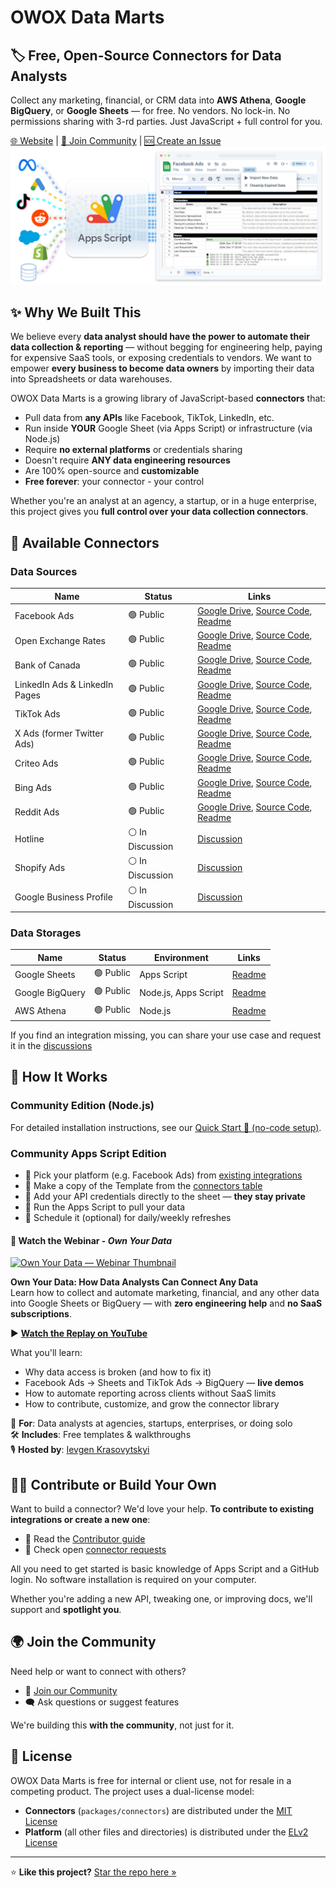 # OWOX Data Marts

## 🏷 Free, Open-Source Connectors for Data Analysts

Collect any marketing, financial, or CRM data into **AWS Athena**, **Google BigQuery**, or **Google Sheets** — for free.
No vendors. No lock-in. No permissions sharing with 3-rd parties. Just JavaScript + full control for you.

[🌐 Website](https://www.owox.com?utm_source=github&utm_medium=referral&utm_campaign=readme) | [💬 Join Community](https://github.com/OWOX/owox-data-marts/discussions) | [🆘 Create an Issue](https://github.com/OWOX/owox-data-marts/issues)
![JavaScript Open-Source Connectors](packages/connectors/res/main-cover.png)

## ✨ Why We Built This

We believe every **data analyst should have the power to automate their data collection & reporting** — without begging for engineering help, paying for expensive SaaS tools, or exposing credentials to vendors.
We want to empower **every business to become data owners** by importing their data into Spreadsheets or data warehouses.

OWOX Data Marts is a growing library of JavaScript-based **connectors** that:

- Pull data from **any APIs** like Facebook, TikTok, LinkedIn, etc.
- Run inside **YOUR** Google Sheet (via Apps Script) or infrastructure (via Node.js)
- Require **no external platforms** or credentials sharing
- Doesn't require **ANY data engineering resources**
- Are 100% open-source and **customizable**
- **Free forever**: your connector - your control

Whether you're an analyst at an agency, a startup, or in a huge enterprise, this project gives you **full control over your data collection connectors**.

## 🔌 Available Connectors

### Data Sources

| Name                          | Status            | Links                                                                                                                                                                                                                                 |
| ----------------------------- | ----------------- | ------------------------------------------------------------------------------------------------------------------------------------------------------------------------------------------------------------------------------------- |
| Facebook Ads                  | 🟢 Public         | [Google Drive](https://drive.google.com/drive/u/0/folders/1_x556pta5lKtKbTltIrPEDkNqAn78jM4), [Source Code](packages/connectors/src/Sources/FacebookMarketing), [Readme](packages/connectors/src/Sources/FacebookMarketing/README.md) |
| Open Exchange Rates           | 🟢 Public         | [Google Drive](https://drive.google.com/drive/u/0/folders/1akutchS-Txr5PwToMzHrikTXd_GTs-84), [Source Code](packages/connectors/src/Sources/OpenExchangeRates), [Readme](packages/connectors/src/Sources/OpenExchangeRates/README.md) |
| Bank of Canada                | 🟢 Public         | [Google Drive](https://drive.google.com/drive/u/0/folders/18c9OHHmdZs-evtU1bWd6pIqdXjnANRmv), [Source Code](packages/connectors/src/Sources/BankOfCanada), [Readme](packages/connectors/src/Sources/BankOfCanada/README.md)           |
| LinkedIn Ads & LinkedIn Pages | 🟢 Public         | [Google Drive](https://drive.google.com/drive/folders/1anKRhqJpSWEoeDZvJtrNLgfsGfgSBtIm), [Source Code](packages/connectors/src/Sources/LinkedIn), [Readme](packages/connectors/src/Sources/LinkedIn/README.md)                       |
| TikTok Ads                    | 🟢 Public         | [Google Drive](https://drive.google.com/drive/folders/1zYBdx4Lm496mrCmwSNG3t82weWZRJb0o), [Source Code](packages/connectors/src/Sources/TikTokAds), [Readme](packages/connectors/src/Sources/TikTokAds/README.md)                     |
| X Ads (former Twitter Ads)    | 🟢 Public         | [Google Drive](https://drive.google.com/drive/folders/16PMllaU704wrjHH45MlOBjQWZdxNhxZN), [Source Code](packages/connectors/src/Sources/XAds), [Readme](packages/connectors/src/Sources/XAds/README.md)                               |
| Criteo Ads                    | 🟢 Public         | [Google Drive](https://drive.google.com/drive/folders/12C7MZDyUb5fnI9IIxD8o_qvLecOD7TyQ?usp=sharing), [Source Code](packages/connectors/src/Sources/CriteoAds), [Readme](packages/connectors/src/Sources/CriteoAds/README.md)         |
| Bing Ads                      | 🟢 Public         | [Google Drive](https://drive.google.com/drive/folders/1AmLYbXj72CpDeamfCecvIXJgvKwIpoOS?usp=sharing), [Source Code](packages/connectors/src/Sources/BingAds), [Readme](packages/connectors/src/Sources/BingAds/README.md)             |
| Reddit Ads                    | 🟢 Public | [Google Drive](https://drive.google.com/drive/folders/1Bnd-GN2u3BPzI1RqZpG03aeov9kcaXNx?usp=sharing), [Source Code](packages/connectors/src/Sources/RedditAds), [Readme](packages/connectors/src/Sources/RedditAds/README.md)                      |
| Hotline                       | ⚪️ In Discussion  | [Discussion](https://github.com/OWOX/owox-data-marts/discussions/55)                                                                                                                                                                  |
| Shopify Ads                   | ⚪️ In Discussion  | [Discussion](https://github.com/OWOX/owox-data-marts/discussions/63)                                                                                                                                                                  |
| Google Business Profile       | ⚪️ In Discussion  | [Discussion](https://github.com/OWOX/owox-data-marts/discussions/61)                                                                                                                                                                  |

### Data Storages

| Name            | Status    | Environment          | Links                                                                                                       |
| --------------- | --------- |----------------------| ----------------------------------------------------------------------------------------------------------- |
| Google Sheets   | 🟢 Public | Apps Script          | [Readme](packages/connectors/src/Storages/GoogleSheets/README.md)                                            |
| Google BigQuery | 🟢 Public | Node.js, Apps Script | [Readme](packages/connectors/src/Storages/GoogleBigQuery/README.md)                                          |
| AWS Athena      | 🟢 Public | Node.js              | [Readme](packages/connectors/src/Storages/AwsAthena/README.md)                                             |

If you find an integration missing, you can share your use case and request it in the [discussions](https://github.com/OWOX/owox-data-marts/discussions)

## 🧰 How It Works

### Community Edition (Node.js)

For detailed installation instructions, see our [Quick Start 🚀 (no-code setup)](docs/getting-started/quick-start.md).

### Community Apps Script Edition

- 🎯 Pick your platform (e.g. Facebook Ads) from [existing integrations](#-available-connectors)
- 🧾 Make a copy of the Template from the [connectors table](#-available-connectors)
- 🔐 Add your API credentials directly to the sheet — **they stay private**
- 🚀 Run the Apps Script to pull your data
- 📅 Schedule it (optional) for daily/weekly refreshes

#### 🎥 Watch the Webinar - *Own Your Data*

[![Own Your Data — Webinar Thumbnail](https://img.youtube.com/vi/nQYfHX-IjY8/maxresdefault.jpg)](https://www.youtube.com/live/nQYfHX-IjY8?t=66s)

**Own Your Data: How Data Analysts Can Connect Any Data**  
Learn how to collect and automate marketing, financial, and any other data into Google Sheets or BigQuery — with **zero engineering help** and **no SaaS subscriptions**.

▶️ [**Watch the Replay on YouTube**](https://www.youtube.com/live/nQYfHX-IjY8?t=66s)

What you'll learn:

- Why data access is broken (and how to fix it)
- Facebook Ads → Sheets and TikTok Ads → BigQuery — **live demos**
- How to automate reporting across clients without SaaS limits
- How to contribute, customize, and grow the connector library

🎯 **For**: Data analysts at agencies, startups, enterprises, or doing solo  
🛠️ **Includes**: Free templates & walkthroughs  
🎙️ **Hosted by**: [Ievgen Krasovytskyi](https://www.linkedin.com/in/ievgenkrasovytskyi/)

## 🧑‍💻 Contribute or Build Your Own

Want to build a connector?
We'd love your help.
**To contribute to existing integrations or create a new one**:

- 📘 Read the [Contributor guide](packages/connectors/CONTRIBUTING.md)
- 📌 Check open [connector requests](https://github.com/OWOX/owox-data-marts/issues)

All you need to get started is basic knowledge of Apps Script and a GitHub login.
No software installation is required on your computer.

Whether you're adding a new API, tweaking one, or improving docs, we'll support and **spotlight you**.

## 🌍 Join the Community

Need help or want to connect with others?

- 💬 [Join our Community](https://github.com/OWOX/owox-data-marts/discussions)
- 🗨️ Ask questions or suggest features

We're building this **with the community**, not just for it.

## 📌 License

OWOX Data Marts is free for internal or client use, not for resale in a competing product. The project uses a dual-license model:

- **Connectors** (`packages/connectors`) are distributed under the [MIT License](licenses/MIT.md)
- **Platform** (all other files and directories) is distributed under the [ELv2 License](licenses/Elasticv2.md)

---

⭐ **Like this project?** [Star the repo here »](https://github.com/OWOX/owox-data-marts)
